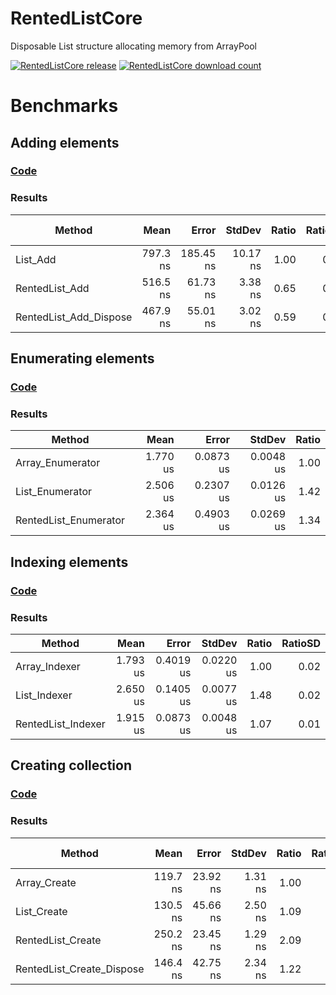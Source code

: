 # RentedListCore

Disposable List structure allocating memory from ArrayPool

[![RentedListCore release](https://img.shields.io/nuget/v/RentedListCore)](https://www.nuget.org/packages/RentedListCore/)
[![RentedListCore download count](https://img.shields.io/nuget/dt/RentedListCore)](https://www.nuget.org/packages/RentedListCore/)

# Benchmarks

## Adding elements
### [Code](https://github.com/VasiliyNovikov/RentedListCore/blob/master/RentedListCore.Benchmarks/AdditionBenchmarks.cs)
### Results
| Method                 | Mean     | Error     | StdDev   | Ratio | RatioSD | Gen0   | Gen1   | Allocated | Alloc Ratio |
|----------------------- |---------:|----------:|---------:|------:|--------:|-------:|-------:|----------:|------------:|
| List_Add               | 797.3 ns | 185.45 ns | 10.17 ns |  1.00 |    0.02 | 0.4473 | 0.0076 |    8424 B |        1.00 |
| RentedList_Add         | 516.5 ns |  61.73 ns |  3.38 ns |  0.65 |    0.01 | 0.2174 | 0.0029 |    4120 B |        0.49 |
| RentedList_Add_Dispose | 467.9 ns |  55.01 ns |  3.02 ns |  0.59 |    0.01 |      - |      - |         - |        0.00 |

## Enumerating elements
### [Code](https://github.com/VasiliyNovikov/RentedListCore/blob/master/RentedListCore.Benchmarks/EnumerationBenchmarks.cs)
### Results
| Method                | Mean     | Error     | StdDev    | Ratio |
|---------------------- |---------:|----------:|----------:|------:|
| Array_Enumerator      | 1.770 us | 0.0873 us | 0.0048 us |  1.00 |
| List_Enumerator       | 2.506 us | 0.2307 us | 0.0126 us |  1.42 |
| RentedList_Enumerator | 2.364 us | 0.4903 us | 0.0269 us |  1.34 |

## Indexing elements
### [Code](https://github.com/VasiliyNovikov/RentedListCore/blob/master/RentedListCore.Benchmarks/IndexingBenchmarks.cs)
### Results
| Method             | Mean     | Error     | StdDev    | Ratio | RatioSD |
|------------------- |---------:|----------:|----------:|------:|--------:|
| Array_Indexer      | 1.793 us | 0.4019 us | 0.0220 us |  1.00 |    0.02 |
| List_Indexer       | 2.650 us | 0.1405 us | 0.0077 us |  1.48 |    0.02 |
| RentedList_Indexer | 1.915 us | 0.0873 us | 0.0048 us |  1.07 |    0.01 |

## Creating collection
### [Code](https://github.com/VasiliyNovikov/RentedListCore/blob/master/RentedListCore.Benchmarks/CreationBenchmarks.cs)
### Results
| Method                    | Mean     | Error    | StdDev  | Ratio | RatioSD | Gen0   | Gen1   | Allocated | Alloc Ratio |
|-------------------------- |---------:|---------:|--------:|------:|--------:|-------:|-------:|----------:|------------:|
| Array_Create              | 119.7 ns | 23.92 ns | 1.31 ns |  1.00 |    0.01 | 0.2136 |      - |   3.93 KB |        1.00 |
| List_Create               | 130.5 ns | 45.66 ns | 2.50 ns |  1.09 |    0.02 | 0.2153 | 0.0031 |   3.96 KB |        1.01 |
| RentedList_Create         | 250.2 ns | 23.45 ns | 1.29 ns |  2.09 |    0.02 | 0.4325 | 0.0067 |   7.95 KB |        2.02 |
| RentedList_Create_Dispose | 146.4 ns | 42.75 ns | 2.34 ns |  1.22 |    0.02 | 0.2136 |      - |   3.93 KB |        1.00 |